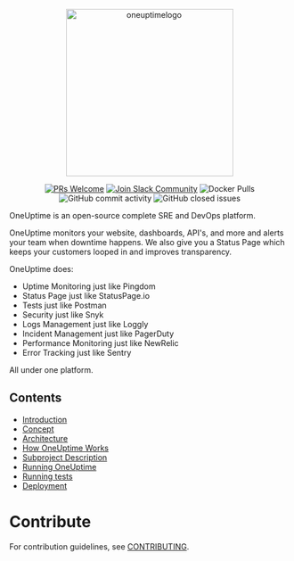 <p align="center">
  <img width="300" alt="oneuptimelogo" src="https://raw.githubusercontent.com/OneUptime/app/3382df24aa9418c7668e0752ff435fb80a7f2b72/marketing/logos/OneUptimePNG/3.png">
</p>
<p align="center">
  <a href='http://makeapullrequest.com'><img alt='PRs Welcome' src='https://img.shields.io/badge/PRs-welcome-brightgreen.svg?style=shields'/></a>
  <a href='https://join.slack.com/t/oneuptimehelp/shared_invite/zt-f9it996u-Klha030kbWe6FhCDYUmwig'><img alt="Join Slack Community" src="https://img.shields.io/badge/slack%20community-join-blue"/></a>
  <img alt="Docker Pulls" src="https://img.shields.io/docker/pulls/oneuptime/backend"/>
  <img alt="GitHub commit activity" src="https://img.shields.io/github/commit-activity/m/oneuptime/app"/>
  <img alt="GitHub closed issues" src="https://img.shields.io/github/issues-closed/oneuptime/app"/>
</p>

OneUptime is an open-source complete SRE and DevOps platform.

OneUptime monitors your website, dashboards, API's, and more and alerts your team when downtime happens. We also give you a Status Page which keeps your customers looped in and improves transparency.

OneUptime does:

-   Uptime Monitoring just like Pingdom
-   Status Page just like StatusPage.io
-   Tests just like Postman
-   Security just like Snyk
-   Logs Management just like Loggly
-   Incident Management just like PagerDuty
-   Performance Monitoring just like NewRelic
-   Error Tracking just like Sentry

All under one platform.

## Contents

-   [Introduction](/docs/introduction.md)
-   [Concept](/docs/concept.md)
-   [Architecture](/docs/architecture.md)
-   [How OneUptime Works](/docs/how-oneuptime-works-overview)
-   [Subproject Description](/docs/project-description.md)
-   [Running OneUptime](/docs/run.md)
-   [Running tests](/docs/running-tests.md)
-   [Deployment](/docs/deployment.md)

# Contribute

For contribution guidelines, see [CONTRIBUTING](/CONTRIBUTING.md).
